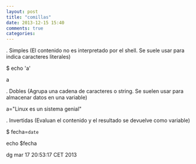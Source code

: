 ```yaml
---
layout: post
title: "comillas"
date: 2013-12-15 15:40
comments: true
categories: 
---
```

. Simples (El contenido no es interpretado por el shell. Se suele usar para indica caracteres literales)

$ echo 'a'

a

. Dobles (Agrupa una cadena de caracteres o string. Se suelen usar para almacenar datos en una variable)

a="Linux es un sistema genial"

. Invertidas (Evaluan el contenido y el resultado se devuelve como variable)

$ fecha=`date`

echo $fecha

dg mar 17 20:53:17 CET 2013

